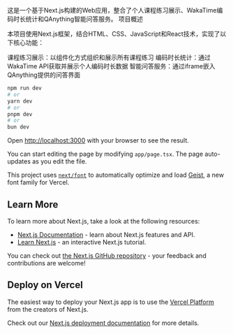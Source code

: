 这是一个基于Next.js构建的Web应用，整合了个人课程练习展示、WakaTime编码时长统计和QAnything智能问答服务。
项目概述


本项目使用Next.js框架，结合HTML、CSS、JavaScript和React技术，实现了以下核心功能：

课程练习展示：以组件化方式组织和展示所有课程练习
编码时长统计：通过WakaTime API获取并展示个人编码时长数据
智能问答服务：通过iframe嵌入QAnything提供的问答界面
```bash
npm run dev
# or
yarn dev
# or
pnpm dev
# or
bun dev
```

Open [http://localhost:3000](http://localhost:3000) with your browser to see the result.

You can start editing the page by modifying `app/page.tsx`. The page auto-updates as you edit the file.

This project uses [`next/font`](https://nextjs.org/docs/app/building-your-application/optimizing/fonts) to automatically optimize and load [Geist](https://vercel.com/font), a new font family for Vercel.

## Learn More

To learn more about Next.js, take a look at the following resources:

- [Next.js Documentation](https://nextjs.org/docs) - learn about Next.js features and API.
- [Learn Next.js](https://nextjs.org/learn) - an interactive Next.js tutorial.

You can check out [the Next.js GitHub repository](https://github.com/vercel/next.js) - your feedback and contributions are welcome!

## Deploy on Vercel

The easiest way to deploy your Next.js app is to use the [Vercel Platform](https://vercel.com/new?utm_medium=default-template&filter=next.js&utm_source=create-next-app&utm_campaign=create-next-app-readme) from the creators of Next.js.

Check out our [Next.js deployment documentation](https://nextjs.org/docs/app/building-your-application/deploying) for more details.
